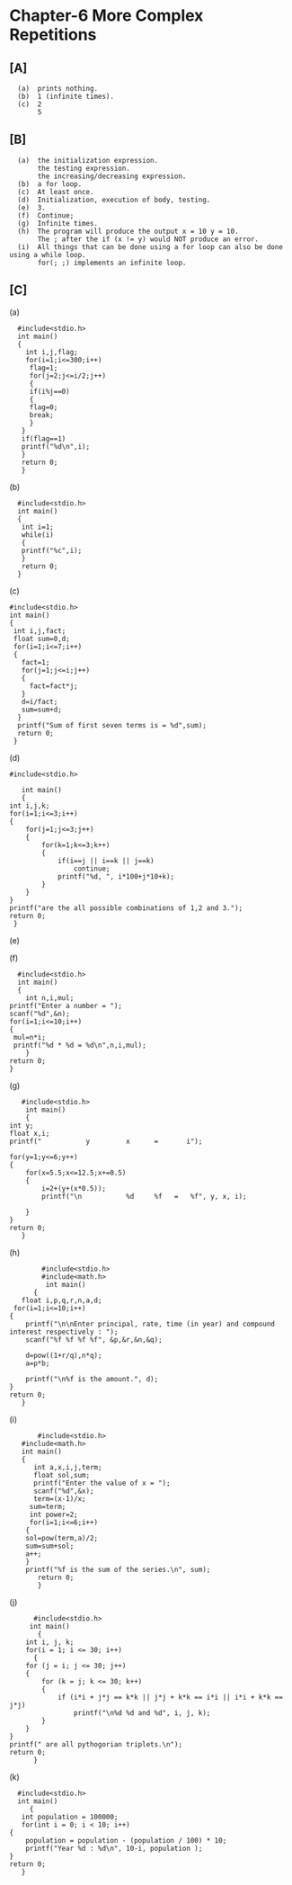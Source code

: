 # Chapter-6 More Complex Repetitions
## [A]

      (a)  prints nothing.
      (b)  1 (infinite times).
      (c)  2
           5
## [B]

      (a)  the initialization expression.
           the testing expression.
           the increasing/decreasing expression.
      (b)  a for loop.
      (c)  At least once.
      (d)  Initialization, execution of body, testing.
      (e)  3.
      (f)  Continue;
      (g)  Infinite times.
      (h)  The program will produce the output x = 10 y = 10.
           The ; after the if (x != y) would NOT produce an error.
      (i)  All things that can be done using a for loop can also be done using a while loop.
           for(; ;) implements an infinite loop.
           
## [C]

(a)

      #include<stdio.h>
      int main()
      {
        int i,j,flag;
        for(i=1;i<=300;i++)
         flag=1;
         for(j=2;j<=i/2;j++)
         {
         if(i%j==0)
         {
         flag=0;
         break;
         }
       }
       if(flag==1)
       printf("%d\n",i);
       }
       return 0;
       }
       
(b)

      #include<stdio.h>
      int main()
      {
       int i=1;
       while(i)
       {
       printf("%c",i);
       }
       return 0;
      }
      
(c)

    #include<stdio.h>
    int main()
    {
     int i,j,fact;
     float sum=0,d;
     for(i=1;i<=7;i++)
     {
       fact=1;
       for(j=1;j<=i;j++)
       {
         fact=fact*j;
       }
       d=i/fact;
       sum=sum+d;
      }
      printf("Sum of first seven terms is = %d",sum);
      return 0;
     }
     
(d)

    #include<stdio.h>

       int main()
       {
	int i,j,k;
	for(i=1;i<=3;i++)
	{
		for(j=1;j<=3;j++)
		{
			for(k=1;k<=3;k++)
			{
				if(i==j || i==k || j==k)
					continue;
				printf("%d, ", i*100+j*10+k);
			}
		}
	}
	printf("are the all possible combinations of 1,2 and 3.");
	return 0;
     }
     
(e)

(f)

      #include<stdio.h>
      int main()
      {
        int n,i,mul;
	printf("Enter a number = ");
	scanf("%d",&n);
	for(i=1;i<=10;i++)
	{
	 mul=n*i;
	 printf("%d * %d = %d\n",n,i,mul);
        } 
	return 0;
	}
	
(g)

       #include<stdio.h>
        int main()
        {
	int y;
	float x,i;
	printf("           y         x      =       i");
	
	for(y=1;y<=6;y++)
	{
		for(x=5.5;x<=12.5;x+=0.5)
		{
			i=2+(y+(x*0.5));
			printf("\n           %d     %f   =   %f", y, x, i);
			
		}
	}
	return 0;
       }
       
(h) 

            #include<stdio.h>
            #include<math.h> 
             int main()
          {
	   float i,p,q,r,n,a,d;
	 for(i=1;i<=10;i++)
	{
		printf("\n\nEnter principal, rate, time (in year) and compound interest respectively : ");
		scanf("%f %f %f %f", &p,&r,&n,&q);
		
		d=pow((1+r/q),n*q);
		a=p*b;
		
		printf("\n%f is the amount.", d);
	}
	return 0;
       }
       
(i)

           #include<stdio.h>
	   #include<math.h>
	   int main()
	   {
	      int a,x,i,j,term;
	      float sol,sum;
	      printf("Enter the value of x = ");
	      scanf("%d",&x);
	      term=(x-1)/x;
	     sum=term;
	     int power=2;
	     for(i=1;i<=6;i++)
	    {
		sol=pow(term,a)/2;
		sum=sum+sol;
		a++;
	    }
	    printf("%f is the sum of the series.\n", sum);
	       return 0;
	       }
	       
(j)

          #include<stdio.h>
         int main()
           {
	    int i, j, k;
	    for(i = 1; i <= 30; i++)
	      {
		for (j = i; j <= 30; j++)
		{
			for (k = j; k <= 30; k++)
			{
				if (i*i + j*j == k*k || j*j + k*k == i*i || i*i + k*k == j*j)
					printf("\n%d %d and %d", i, j, k);
			}
		}
	}
	printf(" are all pythogorian triplets.\n");
	return 0;
          }
	  
(k)

      #include<stdio.h>
      int main()
         {
	   int population = 100000;
	   for(int i = 0; i < 10; i++)
	{
		population = population - (population / 100) * 10;
		printf("Year %d : %d\n", 10-i, population );
	}
	return 0;
       }
       


     
	  
	  
	       
	     

